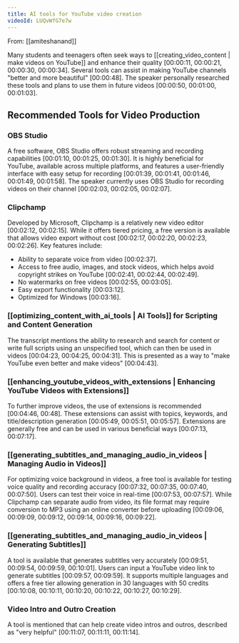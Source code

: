 ```yaml
---
title: AI tools for YouTube video creation
videoId: LUQvWfG7e7w
---
```


From: [[amiteshanand]] <br/> 

Many students and teenagers often seek ways to [[creating_video_content | make videos on YouTube]] and enhance their quality [00:00:11, 00:00:21, 00:00:30, 00:00:34]. Several tools can assist in making YouTube channels "better and more beautiful" [00:00:48]. The speaker personally researched these tools and plans to use them in future videos [00:00:50, 00:01:00, 00:01:03].

## Recommended Tools for Video Production

### OBS Studio
A free software, OBS Studio offers robust streaming and recording capabilities [00:01:10, 00:01:25, 00:01:30]. It is highly beneficial for YouTube, available across multiple platforms, and features a user-friendly interface with easy setup for recording [00:01:39, 00:01:41, 00:01:46, 00:01:49, 00:01:58]. The speaker currently uses OBS Studio for recording videos on their channel [00:02:03, 00:02:05, 00:02:07].

### Clipchamp
Developed by Microsoft, Clipchamp is a relatively new video editor [00:02:12, 00:02:15]. While it offers tiered pricing, a free version is available that allows video export without cost [00:02:17, 00:02:20, 00:02:23, 00:02:26]. Key features include:
*   Ability to separate voice from video [00:02:37].
*   Access to free audio, images, and stock videos, which helps avoid copyright strikes on YouTube [00:02:41, 00:02:44, 00:02:49].
*   No watermarks on free videos [00:02:55, 00:03:05].
*   Easy export functionality [00:03:12].
*   Optimized for Windows [00:03:16].

### [[optimizing_content_with_ai_tools | AI Tools]] for Scripting and Content Generation
The transcript mentions the ability to research and search for content or write full scripts using an unspecified tool, which can then be used in videos [00:04:23, 00:04:25, 00:04:31]. This is presented as a way to "make YouTube even better and make videos" [00:04:43].

### [[enhancing_youtube_videos_with_extensions | Enhancing YouTube Videos with Extensions]]
To further improve videos, the use of extensions is recommended [00:04:46, 00:48]. These extensions can assist with topics, keywords, and title/description generation [00:05:49, 00:05:51, 00:05:57]. Extensions are generally free and can be used in various beneficial ways [00:07:13, 00:07:17].

### [[generating_subtitles_and_managing_audio_in_videos | Managing Audio in Videos]]
For optimizing voice background in videos, a free tool is available for testing voice quality and recording accuracy [00:07:32, 00:07:35, 00:07:40, 00:07:50]. Users can test their voice in real-time [00:07:53, 00:07:57]. While Clipchamp can separate audio from video, its file format may require conversion to MP3 using an online converter before uploading [00:09:06, 00:09:09, 00:09:12, 00:09:14, 00:09:16, 00:09:22].

### [[generating_subtitles_and_managing_audio_in_videos | Generating Subtitles]]
A tool is available that generates subtitles very accurately [00:09:51, 00:09:54, 00:09:59, 00:10:01]. Users can input a YouTube video link to generate subtitles [00:09:57, 00:09:59]. It supports multiple languages and offers a free tier allowing generation in 30 languages with 50 credits [00:10:08, 00:10:11, 00:10:20, 00:10:22, 00:10:27, 00:10:29].

### Video Intro and Outro Creation
A tool is mentioned that can help create video intros and outros, described as "very helpful" [00:11:07, 00:11:11, 00:11:14].